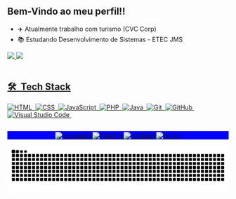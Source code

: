 ## Bem-Vindo ao meu perfil!!
 
- ✈️ Atualmente trabalho com turismo (CVC Corp)
- 📚 Estudando Desenvolvimento de Sistemas - ETEC JMS

<div>
  <a href="https://carrijo-ga.netlify.app/">
  <img height="160em" src="https://github-readme-stats.vercel.app/api?username=carrijo-ga&show_icons=true&theme=chartreuse-dark&include_all_commits=true&count_private=true"/>
  <img height="160em" src="https://github-readme-stats.vercel.app/api/top-langs/?username=carrijo-ga&layout=compact&langs_count=7&theme=chartreuse-dark"/>
</div>
 
<br>

## 🛠 &nbsp;Tech Stack
 
![HTML](https://img.shields.io/badge/-HTML-05122A?style=flat&logo=HTML5)&nbsp;
![CSS](https://img.shields.io/badge/-CSS-05122A?style=flat&logo=CSS3&logoColor=1572B6)&nbsp;
![JavaScript](https://img.shields.io/badge/-JavaScript-05122A?style=flat&logo=javascript)&nbsp;
![PHP](https://img.shields.io/badge/-PHP-05122A?style=flat&logo=php)&nbsp;
![Java](https://img.shields.io/badge/-Java-05122A?style=flat&logo=java)&nbsp;
![Git](https://img.shields.io/badge/-Git-05122A?style=flat&logo=git)&nbsp;
![GitHub](https://img.shields.io/badge/-GitHub-05122A?style=flat&logo=github)&nbsp;
![Visual Studio Code](https://img.shields.io/badge/-Visual%20Studio%20Code-05122A?style=flat&logo=visual-studio-code&logoColor=007ACC)&nbsp;

##

<div> 
<p align="center" style="background:blue">
  <a href="https://instagram.com/birobirobiro" target="_blank">
 <img align="center" src="https://img.shields.io/badge/-birobirobiro-05122A?style=flat&logo=instagram" alt="instagram"/>
</a>
<a href="https://linkedin.com/in/birobirobiro" target="_blank">
  <img align="center" src="https://img.shields.io/badge/-birobirobiro-05122A?style=flat&logo=linkedin" alt="linkedin"/>
</a>
<a href="https://youtube.com/birobirobiro" target="_blank">
 <img align="center" src="https://img.shields.io/badge/-birobirobiro-05122A?style=flat&logo=youtube" alt="youtube"/>
</a>
  <a href="https://twitch.com/birobirobiro" target="_blank">
 <img align="center" src="https://img.shields.io/badge/-birobirobiro-05122A?style=flat&logo=twitch" alt="twitch"/>
</a>
</p>
 
  ![Snake animation](https://github.com/carrijo-ga/carrijo-ga/blob/output/github-contribution-grid-snake.svg)

 </div>
